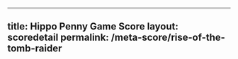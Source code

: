 ---
        
title: Hippo Penny Game Score
layout: scoredetail
permalink: /meta-score/rise-of-the-tomb-raider
---